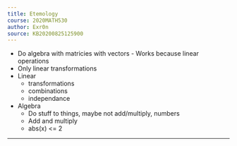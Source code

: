 ```yaml
---
title: Etemology
course: 2020MATH530
author: Exr0n
source: KB20200825125900
---
```


- Do algebra with matricies with vectors - Works because linear operations
- Only linear transformations
- Linear
	- transformations
	- combinations
	- independance
- Algebra
	- Do stuff to things, maybe not add/multiply, numbers
	- Add and multiply
	- abs(x) <= 2

---